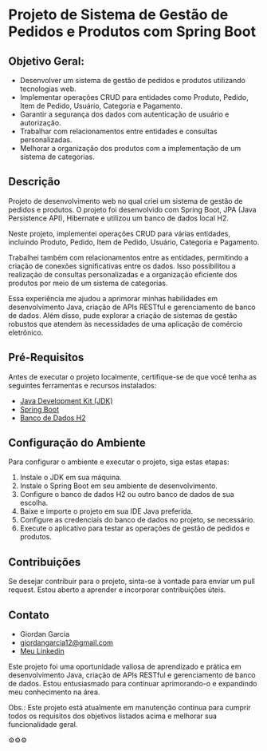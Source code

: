 # Projeto de Sistema de Gestão de Pedidos e Produtos com Spring Boot

## Objetivo Geral:
* Desenvolver um sistema de gestão de pedidos e produtos utilizando tecnologias web.
* Implementar operações CRUD para entidades como Produto, Pedido, Item de Pedido, Usuário, Categoria e Pagamento.
* Garantir a segurança dos dados com autenticação de usuário e autorização.
* Trabalhar com relacionamentos entre entidades e consultas personalizadas.
* Melhorar a organização dos produtos com a implementação de um sistema de categorias.

## Descrição

Projeto de desenvolvimento web no qual criei um sistema de gestão de pedidos e produtos. O projeto foi desenvolvido com Spring Boot, JPA (Java Persistence API), Hibernate e utilizou um banco de dados local H2.

Neste projeto, implementei operações CRUD para várias entidades, incluindo Produto, Pedido, Item de Pedido, Usuário, Categoria e Pagamento.

Trabalhei também com relacionamentos entre as entidades, permitindo a criação de conexões significativas entre os dados. Isso possibilitou a realização de consultas personalizadas e a organização eficiente dos produtos por meio de um sistema de categorias.

Essa experiência me ajudou a aprimorar minhas habilidades em desenvolvimento Java, criação de APIs RESTful e gerenciamento de banco de dados. Além disso, pude explorar a criação de sistemas de gestão robustos que atendem às necessidades de uma aplicação de comércio eletrônico.

## Pré-Requisitos

Antes de executar o projeto localmente, certifique-se de que você tenha as seguintes ferramentas e recursos instalados:

- [Java Development Kit (JDK)](https://www.oracle.com/java/technologies/javase-downloads.html)
- [Spring Boot](https://spring.io/projects/spring-boot)
- [Banco de Dados H2](https://www.h2database.com/html/main.html)

## Configuração do Ambiente

Para configurar o ambiente e executar o projeto, siga estas etapas:

1. Instale o JDK em sua máquina.
2. Instale o Spring Boot em seu ambiente de desenvolvimento.
3. Configure o banco de dados H2 ou outro banco de dados de sua escolha.
4. Baixe e importe o projeto em sua IDE Java preferida.
5. Configure as credenciais do banco de dados no projeto, se necessário.
6. Execute o aplicativo para testar as operações de gestão de pedidos e produtos.

## Contribuições

Se desejar contribuir para o projeto, sinta-se à vontade para enviar um pull request. Estou aberto a aprender e incorporar contribuições úteis.

## Contato

- Giordan Garcia
- giordangarcia12@gmail.com
- [Meu Linkedin](https://www.linkedin.com/in/giordan-garcia-623508265/)

Este projeto foi uma oportunidade valiosa de aprendizado e prática em desenvolvimento Java, criação de APIs RESTful e gerenciamento de banco de dados. Estou entusiasmado para continuar aprimorando-o e expandindo meu conhecimento na área.

Obs.: Este projeto está atualmente em manutenção contínua para cumprir todos os requisitos dos objetivos listados acima e melhorar sua funcionalidade geral.

⚙️⚙️⚙️
